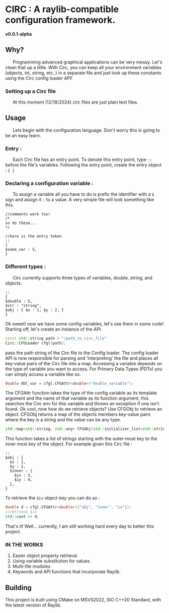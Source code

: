 # CIRC : A raylib-compatible configuration framework.
**v0.0.1-alpha**
## Why?
 &nbsp;&nbsp;&nbsp;&nbsp;&nbsp;&nbsp;Programming advanced graphical applications can be very messy. Let's clean that up a little. With Circ, you can keep all your environment variables (objects, int, string, etc..) in a separate file and just look up these constants using the Circ config loader API!

### Setting up a Circ file
&nbsp;&nbsp;&nbsp;&nbsp;&nbsp;&nbsp;At this moment (12/18/2024) circ files are just plain text files.
## Usage
&nbsp;&nbsp;&nbsp;&nbsp;&nbsp;&nbsp;Lets begin with the configuration language. Don't worry this is going to be an easy learn.
### Entry :
&nbsp;&nbsp;&nbsp;&nbsp;&nbsp;&nbsp;Each Circ file has an entry point. To denote this entry point, type ```::``` before the file's variables. Following the entry point, create the entry object : ```{ }``` 
### Declaring a configuration variable :
&nbsp;&nbsp;&nbsp;&nbsp;&nbsp;&nbsp;To assign a variable all you have to do is prefix the identifier with a ```$``` sign and assign it ```:``` to a value.
A very simple file will look something like this.
```
//comments work too!
/*
so do these...
*/

//here is the entry token
::
{
$some_var : 5,
}
```
### Different types :
&nbsp;&nbsp;&nbsp;&nbsp;&nbsp;&nbsp;Circ currently supports three types of variables, double, string, and objects.
```
::
{
$double : 5,
$str : "string",
$obj : { $x : 1, $y : 2, }
}
```
Ok sweet! now we have some config variables, let's use them in some code!
Starting off, let's create an instance of the API.
```c++
const std::string path = "/path_to_circ_file"
Circ::CFGLoader cfgl(path);
```

pass the path string of the Circ file to the Config loader. The config loader API is now responsible for parsing and 'interpreting' the file and places all key-value pairs of the Circ file into a map.
Accessing a variable depends on the type of variable you want to access.
For Primary Data Types (PDTs) you can simply access a variable like so.
```c++
double dbl_var = cfgl.CFGAttr<double>("double_variable");
```
The CFGAttr function takes the type of the config variable as its template argument and the name of that variable as its function argument, this searches the Circ env for this variable and throws an exception if one isn't found. Ok cool, now how do we retrieve objects?
Use CFGObj to retrieve an object. CFGObj returns a map of the objects members key-value pairs where the key is a string and the value can be any type.
```c++
std::map<std::string, std::any> CFGObj(std::initializer_list<std::string> obj_path);
```
This function takes a list of strings starting with the outer-most key to the inner most key of the object.
For example given this Circ file :
```
::
$obj : {
  $x : 1,  
  $y : 2,
  $inner : {
    $ix : 3,
    $iy : 4,
  },
}
```

To retrieve the ```$ix``` object-key you can do so :
```c++
double d = cfgl.CFGAttr<double>({"obj", "inner", "ix"});
//retrieve $ix
std::cout << d;

```
That's it! Well... currently, I am still working hard every day to better this project.
### IN THE WORKS 
 1. Easier object property retrieval.
 2. Using variable substitution for values.
 3. Multi-file modules
 4. Keywords and API functions that incorporate Raylib.

## Building
This project is built using CMake on MSVS2022, ISO C++20 Standard, with the latest version of Raylib. 
